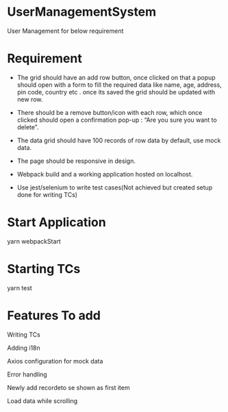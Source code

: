 # UserManagementSystem

User Management for below requirement

# Requirement
- The grid should have an add row button, once clicked on that a popup should open with  a form to fill the required data like name, age, address, pin code, country etc . once its saved the grid should be updated with new row.

- There should be a remove button/icon with each row, which once clicked should open a confirmation pop-up : “Are you sure you want to delete”.

- The data grid should have 100 records of row data by default, use mock data.

- The page should be responsive in design.

- Webpack build and a working application hosted on localhost.

- Use jest/selenium to write test cases(Not achieved but created setup done for writing TCs)

# Start Application
  yarn webpackStart

# Starting TCs
  yarn test

# Features To add
  Writing TCs
  
  Adding i18n
  
  Axios configuration for mock data
  
  Error handling
  
  Newly add recordeto se shown as first item
  
  Load data while scrolling
  

